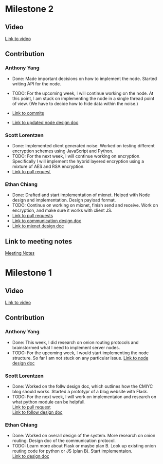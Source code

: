 # Milestone 2

## Video
[Link to video](https://youtu.be/ESGTRwHxJi0)

## Contribution
### Anthony Yang
* Done: Made important decisions on how to implement the node. Started writing API for the node. 

* TODO:
For the upcoming week, I will continue working on the node. At this point, I am stuck on implementing the node in a single thread point of view. (We have to decide how to hide data within the noise.)  
* [Link to commits](https://github.com/ECS153/final-project-group-catch-me-if-you-can/commit/9c5b888251488bde4be9a0d1aae47fdd06086ea1)  
* [Link to updated node design doc](https://docs.google.com/document/d/1dbC9gJvCgyTVsaopRKNBOPJZnjFKXFHqV19T7Wt-1sw/edit?usp=sharing)

### Scott Lorentzen
* Done: 
Implemented client generated noise. Worked on testing different encryption schemes using JavaScript and Python.
* TODO:
For the next week, I will continue working on encryption. Specifically I will implement the hybrid layered encryption using a mixture of AES and RSA encryption.  
* [Link to pull request](https://github.com/ECS153/final-project-group-catch-me-if-you-can/pull/2)  

### Ethan Chiang
* Done:
Drafted and start implementation of mixnet. Helped with Node design and implementation. Design payload format. 
* TODO:
Continue on working on mixnet, finish send and receive. Work on encryption, and make sure it works with client JS.  
* [Link to pull requests](https://github.com/ECS153/final-project-group-catch-me-if-you-can/pull/4/)
* [Link to communication design doc](https://docs.google.com/document/d/19onjzhucERwFjXTuXm8a50Hb7GHRIj3y9smZuJ6jJjg/edit?usp=sharing)
* [Link to mixnet design doc](https://docs.google.com/document/d/1b_i8GX-ESk5HST2GGUbwnlR8nmCN1DbaHudI-Lw0fNs/edit?usp=sharing)

## Link to meeting notes  
[Meeting Notes](https://docs.google.com/document/d/13nuzrEe7XipyKbtna90X-YhBOP07sIHceZHiEE8fTyI/edit?usp=sharing)

# Milestone 1

## Video
[Link to video](https://www.youtube.com/watch?v=o31LfDrhq-c&feature=youtu.be)
## Contribution

### Anthony Yang
* Done:
This week, I did research on onion routing protocols and brainstormed what I need to implement server nodes. 
* TODO:
For the upcoming week, I would start implementing the node structure. So far I am not stuck on any particular issue. 
[Link to node design doc](https://docs.google.com/document/d/1dbC9gJvCgyTVsaopRKNBOPJZnjFKXFHqV19T7Wt-1sw/edit?usp=sharing)

### Scott Lorentzen
* Done: 
Worked on the follw design doc, which outlines how the CMIYC blog should works. Started a prototypr of a blog website with Flask. 
* TODO:
For the next week, I will work on implementaion and research on what python module can be helpfull.  
[Link to pull request](https://github.com/ECS153/final-project-group-catch-me-if-you-can/pull/1)  
[Link to follow design doc](https://drive.google.com/file/d/1rimZ2-SVYcMUg2qWhu2FLg6AAwGhcq6t/view?usp=sharing)

### Ethan Chiang
* Done:
Worked on overall design of the system. More research on onion routing. Design doc of the communication protocol.
* TODO:
Learn more about Flask or maybe plan B. Look up existing onion routing code for python or JS (plan B). Start implementaion.   
[Link to design doc](https://docs.google.com/document/d/19onjzhucERwFjXTuXm8a50Hb7GHRIj3y9smZuJ6jJjg/edit?usp=sharing)




